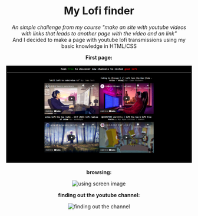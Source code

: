 <div align="center">
<h1> My Lofi finder </h1>
<p> <em> An simple challenge from my course "make an site with youtube videos with links that leads to another page with the video and an link" <br> </em>
And I decided to make a page with youtube lofi transmissions using my basic knowledge in HTML/CSS
</p>

<div align="center">
  <p><Strong> First page:</Strong> </p>
<img src="readme imgs/screen.png" alt="screen image" width="700px" >
  <p><Strong> browsing: </Strong></p>
<img src="readme imgs/screen gif.gif" alt="using screen image" width="700px">
  <p><Strong> finding out the youtube channel: </Strong></p>
<img src="readme imgs/linktochannel.gif" alt="finding out the channel" width="700px">

</div>
</div>
